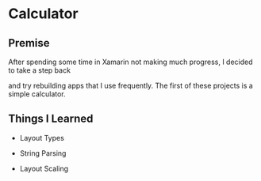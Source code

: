 # Calculator

## Premise

After spending some time in Xamarin not making much progress, I decided to take a step back

and try rebuilding apps that I use frequently. The first of these projects is a simple calculator.

## Things I Learned

- Layout Types

- String Parsing

- Layout Scaling
